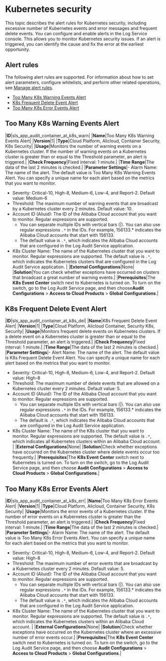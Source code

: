 # Kubernetes security

This topic describes the alert rules for Kubernetes security, including excessive number of Kubernetes events and error messages and frequent delete events. You can configure and enable alerts in the Log Service console. This allows you to monitor Kubernetes security issues. If an alert is triggered, you can identify the cause and fix the error at the earliest opportunity.

## Alert rules

The following alert rules are supported. For information about how to set alert parameters, configure whitelists, and perform other related operations, see [Manage alert rules]().

-   [Too Many K8s Warning Events Alert](#section_cxc_jou_ix4)
-   [K8s Frequent Delete Event Alert](#section_615_knr_crk)
-   [Too Many K8s Error Events Alert](#section_tzv_xec_7cs)

## Too Many K8s Warning Events Alert

|**ID**|sls\_app\_audit\_container\_at\_k8s\_warn|
|**Name**|Too Many K8s Warning Events Alert|
|**Version**|1|
|**Type**|Cloud Platform, Alicloud, Container Security, K8s Security|
|**Usage**|Monitors the number of warning events on a Kubernetes cluster. If the number of warning events on a Kubernetes cluster is greater than or equal to the Threshold parameter, an alert is triggered.|
|**Check Frequency**|Fixed interval: 1 minute.|
|**Time Range**|The data of the last 2 minutes is checked.|
|**Parameter Settings**|-   Alarm Name: The name of the alert. The default value is Too Many K8s Warning Events Alert. You can specify a unique name for each alert based on the metrics that you want to monitor.
-   Severity: Critical-10, High-8, Medium-6, Low-4, and Report-2. Default value: Medium-6
-   Threshold: The maximum number of warning events that are broadcast by a Kubernetes cluster every 2 minutes. Default value: 10.
-   Account ID \(Aliuid\): The ID of the Alibaba Cloud account that you want to monitor. Regular expressions are supported.
    -   You can separate multiple IDs with vertical bars \(\|\). You can also use regular expressions `.*` in the IDs. For example, 156133.\* indicates the Alibaba Cloud accounts that start with 156133.
    -   The default value is `.*`, which indicates the Alibaba Cloud accounts that are configured in the Log Audit Service application.
-   K8s Cluster Name: The name of the Kubernetes cluster that you want to monitor. Regular expressions are supported. The default value is `.*`, which indicates the Kubernetes clusters that are configured in the Log Audit Service application. |
|**External Configurations**|None|
|**Solution**|You can check whether exceptions have occurred on clusters that broadcast a great number of warning events.|
|**Prerequisites**|The **K8s Event Center** switch next to Kubernetes is turned on. To turn on the switch, go to the Log Audit Service page, and then choose**Audit Configurations** \> **Access to Cloud Products** \> **Global Configurations**.|

## K8s Frequent Delete Event Alert

|**ID**|sls\_app\_audit\_container\_at\_k8s\_del|
|**Name**|K8s Frequent Delete Event Alert|
|**Version**|1|
|**Type**|Cloud Platform, Alicloud Container, Security K8s, Security|
|**Usage**|Monitors frequent delete events on Kubernetes clusters. If a delete event on a Kubernetes cluster is greater than or equal to the Threshold parameter, an alert is triggered.|
|**Check Frequency**|Fixed interval: 1 minute.|
|**Time Range**|The data of the last 2 minutes is checked.|
|**Parameter Settings**|-   Alert Name: The name of the alert. The default value is K8s Frequent Delete Event Alert. You can specify a unique name for each alert based on the metrics that you want to monitor.
-   Severity: Critical-10, High-8, Medium-6, Low-4, and Report-2. Default value: High-8
-   Threshold: The maximum number of delete events that are allowed on a Kubernetes cluster every 2 minutes. Default value: 5.
-   Account ID \(Aliuid\): The ID of the Alibaba Cloud account that you want to monitor. Regular expressions are supported.
    -   You can separate multiple IDs with vertical bars \(\|\). You can also use regular expressions `.*` in the IDs. For example, 156133.\* indicates the Alibaba Cloud accounts that start with 156133.
    -   The default is `.*`, which indicates the Alibaba Cloud accounts that are configured in the Log Audit Service application.
-   K8s Cluster Name: The name of the K8s cluster that you want to monitor. Regular expressions are supported. The default value is `.*`, which indicates all Kubernetes clusters within an Alibaba Cloud account. |
|**External Configurations**|None|
|**Solution**|Check whether exceptions have occurred on the Kubernetes cluster where delete events occur too frequently.|
|**Prerequisites**|The **K8s Event Center** switch next to Kubernetes is turned on. To turn on the switch, go to the Log Audit Service page, and then choose **Audit Configurations** \> **Access to Cloud Products** \> **Global Configurations**.|

## Too Many K8s Error Events Alert

|**ID**|sls\_app\_audit\_container\_at\_k8s\_err|
|**Name**|Too Many K8s Error Events Alert|
|**Version**|1|
|**Type**|Cloud Platform, Alicloud, Container Security, K8s Security|
|**Usage**|Monitors the error events of a Kubernetes cluster. If the number of error events on a Kubernetes cluster is greater than the Threshold parameter, an alert is triggered.|
|**Check Frequency**|Fixed interval: 1 minute.|
|**Time Range**|The data of the last 2 minutes is checked.|
|**Parameter Settings**|-   Alarm Name: The name of the alert. The default value is Too Many K8s Error Events Alert. You can specify a unique name for each alert based on the metrics that you want to monitor.
-   Severity: Critical-10, High-8, Medium-6, Low-4, and Report-2. Default value: High-8
-   Threshold: The maximum number of error events that are broadcast by a Kubernetes cluster every 2 minutes. Default value: 5.
-   Account ID \(Aliuid\): The ID of the Alibaba Cloud account that you want to monitor. Regular expressions are supported.
    -   You can separate multiple IDs with vertical bars \(\|\). You can also use regular expressions `.*` in the IDs. For example, 156133.\* indicates the Alibaba Cloud accounts that start with 156133.
    -   The default value is `.*`, which indicates the Alibaba Cloud accounts that are configured in the Log Audit Service application.
-   K8s Cluster Name: The name of the Kubernetes cluster that you want to monitor. Regular expressions are supported. The default value is `.*`, which indicates the Kubernetes clusters within an Alibaba Cloud account. |
|**External Configurations**|None|
|**Solution**|Check whether exceptions have occurred on the Kubernetes cluster where an excessive number of error events occur.|
|**Prerequisites**|The **K8s Event Center** switch next to Kubernetes is turned on. To turn on the switch, go to the Log Audit Service page, and then choose **Audit Configurations** \> **Access to Cloud Products** \> **Global Configurations**.|


